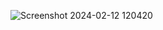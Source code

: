 ![Screenshot 2024-02-12 120420](https://github.com/kenanmusali/Loading-Animation-For-Screen/assets/149934213/f51a8d99-983e-4e7f-9023-a4c062f77755)
